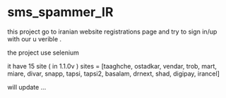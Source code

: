 # sms_spammer_IR
this project go to iranian website registrations page and try to sign in/up with our u verible .

the project use selenium 

it have 15 site ( in 1.1.0v ) 
sites = [taaghche, ostadkar, vendar, trob, mart, miare, divar, snapp, tapsi, tapsi2, basalam, drnext, shad, digipay, irancel]


will update ...
